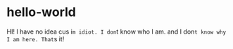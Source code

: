 # hello-world
HI!
I have no idea cus i`m idiot.
I don`t know who I am. and I don`t know why I am here.
That`s it!
